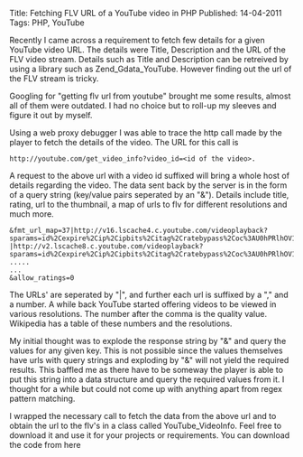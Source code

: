 Title: Fetching FLV URL of a YouTube video in PHP
Published: 14-04-2011
Tags: PHP, YouTube

Recently I came across a requirement to fetch few details for a given YouTube
video URL. The details were Title, Description and the URL of the FLV video
stream. Details such as Title and Description can be retreived by using a
library such as Zend_Gdata_YouTube. However finding out the url of the FLV
stream is tricky.

<more/>

Googling for "getting flv url from youtube" brought me some results, almost all
of them were outdated. I had no choice but to roll-up my sleeves and figure it
out by myself.

Using a web proxy debugger I was able to trace the http call made by the player
to fetch the details of the video. The URL for this call is

    http://youtube.com/get_video_info?video_id=<id of the video>.

A request to the above url with a video id suffixed will bring a whole host of
details regarding the video. The data sent back by the server is in the form of
a query string (key/value pairs seperated by an "&"). Details include title,
rating, url to the thumbnail, a map of urls to flv for different resolutions
and much more.

    &fmt_url_map=37|http://v16.lscache4.c.youtube.com/videoplayback?sparams=id%2Cexpire%2Cip%2Cipbits%2Citag%2Cratebypass%2Coc%3AU0hPRlhOV19FSkNOOV9QSEFD&itag=37&ipbits=0&signature=CA388187960DBCF8362F8D99E79B50143A77CE69.7B33563537A1B31B86F3617169C2550FD3FB2940&sver=3&ratebypass=yes&expire=1301839200&key=yt1&ip=0.0.0.0&id=09ff90c6ce84e4e9,22
    |http://v2.lscache8.c.youtube.com/videoplayback?sparams=id%2Cexpire%2Cip%2Cipbits%2Citag%2Cratebypass%2Coc%3AU0hPRlhOV19FSkNOOV9QSEFD&itag=22&ipbits=0&signature=362B43A5AE2AC594C878470BDD809D77CC5DBAEF.243AADA0B9ED19070C9C721A2CBA9C8520F87122&sver=3&ratebypass=yes&expire=1301839200&key=yt1&ip=0.0.0.0&id=09ff90c6ce84e4e9,35
    .....
    ...
    &allow_ratings=0

The URLs' are seperated by "|", and further each url is suffixed by a "," and a
number. A while back YouTube started offering videos to be viewed in various
resolutions. The number after the comma is the quality value. Wikipedia has a
table of these numbers and the resolutions.

My initial thought was to explode the response string by "&" and query the
values for any given key. This is not possible since the values themselves have
urls with query strings and exploding by "&" will not yield the required
results. This baffled me as there have to be someway the player is able to put
this string into a data structure and query the required values from it. I
thought for a while but could not come up with anything apart from regex
pattern matching.

I wrapped the necessary call to fetch the data from the above url and to obtain
the url to the flv's in a class called YouTube_VideoInfo. Feel free to download
it and use it for your projects or requirements. You can download the code from
here
